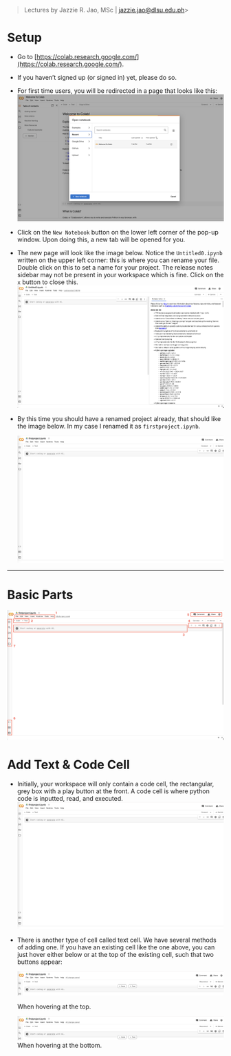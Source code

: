 
> Lectures by Jazzie R. Jao, MSc | jazzie.jao@dlsu.edu.ph> 

# Setup

- Go to [https://colab.research.google.com/](https://colab.research.google.com/).
- If you haven’t signed up (or signed in) yet, please do so.
- For first time users, you will be redirected in a page that looks like this:
    ![](images/Screenshot_2024-08-27_at_7.46.48_PM.png)
    
- Click on the `New Notebook` button on the lower left corner of the pop-up window. Upon doing this, a new tab will be opened for you.
- The new page will look like the image below. Notice the `Untitled0.ipynb` written on the upper left corner: this is where you can rename your file. Double click on this to set a name for your project. The release notes sidebar may not be present in your workspace which is fine. Click on the `x` button to close this.
    ![](images/Screenshot_2024-08-27_at_7.48.07_PM.png)
    
    
- By this time you should have a renamed project already, that should like the image below. In my case I renamed it as `firstproject.ipynb`.

    ![](images/Screenshot_2024-08-27_at_7.50.30_PM.png)
    

---

# Basic Parts

![](images/Screenshot_2024-08-27_at_8.03.19_PM.png)

# Add Text & Code Cell

- Initially, your workspace will only contain a code cell, the rectangular, grey box with a play button at the front. A code cell is where python code is inputted, read, and executed.
    ![](images/Screenshot_2024-08-27_at_7.50.30_PM.png)
    
- There is another type of cell called text cell. We have several methods of adding one. If you have an existing cell like the one above, you can just hover either below or at the top of the existing cell, such that two buttons appear:

    ![](images/Screenshot_2024-08-27_at_8.11.20_PM.png)
    
    When hovering at the top.
    
    ![](images/Screenshot_2024-08-27_at_8.11.30_PM.png)
    When hovering at the bottom.
    

#